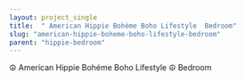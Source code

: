 ```yaml
---
layout: project_single
title:  " American Hippie Bohéme Boho Lifestyle  Bedroom"
slug: "american-hippie-boheme-boho-lifestyle-bedroom"
parent: "hippie-bedroom"
---
```

☮ American Hippie Bohéme Boho Lifestyle ☮ Bedroom